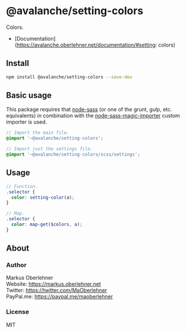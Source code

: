 # @avalanche/setting-colors
Colors.

- [Documentation](https://avalanche.oberlehner.net/documentation/#setting: colors)

## Install
```bash
npm install @avalanche/setting-colors --save-dev
```

## Basic usage
This package requires that [node-sass](https://github.com/sass/node-sass) (or one of the grunt, gulp, etc. equivalents) in combination with the [node-sass-magic-importer](https://github.com/maoberlehner/node-sass-magic-importer) custom importer is used.

```scss
// Import the main file.
@import '~@avalanche/setting-colors';

// Import just the settings file.
@import '~@avalanche/setting-colors/scss/settings';
```

## Usage
```scss
// Function.
.selector {
  color: setting-color(a);
}

// Map.
.selector {
  color: map-get($colors, a);
}
```

## About
### Author
Markus Oberlehner  
Website: https://markus.oberlehner.net  
Twitter: https://twitter.com/MaOberlehner  
PayPal.me: https://paypal.me/maoberlehner

### License
MIT
